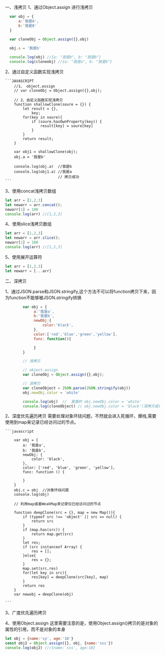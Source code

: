 一、浅拷贝
  1、通过Object.assign 进行浅拷贝

  ```javascript
    var obj = {
        a:'我是A',
        b:'我是B'
    }

    var cloneObj = Object.assign({},obj)
    
    obj.a = '我是b'

    console.log(obj) //{a: "我是b", b: "我是b"}
    console.log(cloneobj) //{a: "我是a", b: "我是b"}

  ```

  2、通过自定义函数实现浅拷贝

    ```JAVASCRIPT
        //1、 object.assign
        // var cloneObj = Object.assign({},obj);

        // 2、自定义函数实现浅拷贝
        function shallowClone(soure = {}) {
            let result = {},
                key;
            for(key in soure){
                if (soure.hasOwnProperty(key)) {
                    result[key] = soure[key]
                }
            }
            return result;
        }

        var obj1 = shallowClone(obj);
        obj.a = '我是b'

        console.log(obj.a)  //我是b
        console.log(obj1.a) //我是a
                            // 拷贝成功
    ```

3、使用concat浅拷贝数组

```javascript
let arr = [1,2,3]
let newarr = arr.concat();
newarr[1] = 100
console.log(arr) //[1,2,3]

```

4、使用slice浅拷贝数组

```javascript
let arr = [1,2,3]
let newarr = arr.slice();
newarr[1] = 100
console.log(arr) //[1,2,3]
```
5、使用展开运算符
```javascript
let arr = [1,2,3]
let newarr = [...arr]
```

  


二、深拷贝

1、通过JSON.parse和JSON.stringify,这个方法不可以将function拷贝下来，因为function不能够被JSON.stringify转换

```javascript
        var obj = {
             a:'我是a',
             b:'我是b',
             newObj:{
                 color:'black',
             },
             color:['red','blue','green','yellow'],
             func: function(){

             }
        }

        // 浅拷贝

        // object.assign
        var cloneObj = Object.assign({},obj);

        // 深拷贝
        var cloneObject = JSON.parse(JSON.stringify(obj))
        obj.newObj.color = 'white'

        console.log(obj)  //  里面的 obj.newObj.color = 'white'
        console.log(cloneObject) // obj.newObj.color = 'black'(深拷贝成功)             与上面对比发现没有讲func拷贝下来
```

2、深度优先遍历拷贝
    需要处理对象环绕问题，不然就会进入死循环，爆栈,需要使用到map来记录已经访问过的节点。

    ```javascript

        var obj = {
            a: '我是a',
            b: '我是b',
            newObj: {
                color: 'black',
            },
            color: ['red', 'blue', 'green', 'yellow'],
            func: function () {

            }
        }
        obj.c = obj  //对象环绕问题
        console.log(obj)

        // 利用map或者WeakMap来记录仪已经访问过的节点

        function deepClone(src = {}, map = new Map()){
            if (typeof src !== 'object' || src == null) {
                return src
            }
            if (map.has(src)) {
                return map.get(src)
            }
            let res;
            if (src instanceof Array) {
                res = [];
            }else{
                res = {};
            }
            map.set(src,res)
            for(let key in src){
                res[key] = deepClone(src[key], map)
            }
            return res
        }
        var newobj = deepClone(obj)

    ```


3、广度优先遍历拷贝

4、使用Object.assign
    这里需要注意的是，使用Object.assign()拷贝的是对象的属性的引用，而不是对象的本身

```javascript
let obj = {name:'sy', age:'18'}
const obj2 = Object.assign({}, obj, {name:'sss'})
console.log(obj2) ///{name:'sss', age:18}
```

